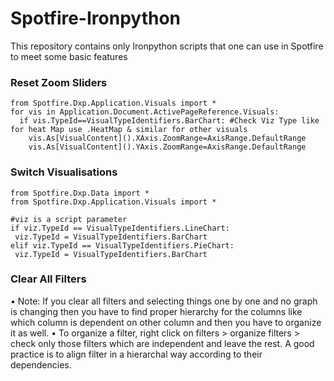 # Spotfire-Ironpython
This repository contains only Ironpython scripts that one can use in Spotfire to meet some basic features  


### Reset Zoom Sliders
```
from Spotfire.Dxp.Application.Visuals import *
for vis in Application.Document.ActivePageReference.Visuals: 
  if vis.TypeId==VisualTypeIdentifiers.BarChart: #Check Viz Type like for heat Map use .HeatMap & similar for other visuals
    vis.As[VisualContent]().XAxis.ZoomRange=AxisRange.DefaultRange
    vis.As[VisualContent]().YAxis.ZoomRange=AxisRange.DefaultRange
```
### Switch Visualisations
```
from Spotfire.Dxp.Data import * 
from Spotfire.Dxp.Application.Visuals import *

#viz is a script parameter
if viz.TypeId == VisualTypeIdentifiers.LineChart:
 viz.TypeId = VisualTypeIdentifiers.BarChart 
elif viz.TypeId == VisualTypeIdentifiers.PieChart:
 viz.TypeId = VisualTypeIdentifiers.BarChart
```
### Clear All Filters

•	Note: If you clear all filters and selecting things one by one and no graph is changing then you have to find proper hierarchy for the columns like which column is dependent on other column and then you have to organize it as well.
•	To organize a filter, right click on filters > organize filters > check only those filters which are independent and leave the rest. A good practice is to align filter in a hierarchal way according to their dependencies.
